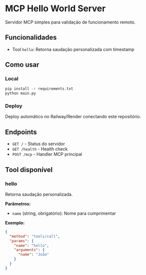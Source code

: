 # MCP Hello World Server

Servidor MCP simples para validação de funcionamento remoto.

## Funcionalidades

- Tool `hello`: Retorna saudação personalizada com timestamp

## Como usar

### Local
```bash
pip install -r requirements.txt
python main.py
```

### Deploy
Deploy automático no Railway/Render conectando este repositório.

## Endpoints

- `GET /` - Status do servidor
- `GET /health` - Health check  
- `POST /mcp` - Handler MCP principal

## Tool disponível

### hello
Retorna saudação personalizada.

**Parâmetros:**
- `name` (string, obrigatório): Nome para cumprimentar

**Exemplo:**
```json
{
  "method": "tools/call",
  "params": {
    "name": "hello",
    "arguments": {
      "name": "João"
    }
  }
}
```